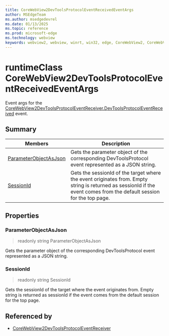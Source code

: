 ```yaml
---
title: CoreWebView2DevToolsProtocolEventReceivedEventArgs
author: MSEdgeTeam
ms.author: msedgedevrel
ms.date: 01/13/2025
ms.topic: reference
ms.prod: microsoft-edge
ms.technology: webview
keywords: webview2, webview, winrt, win32, edge, CoreWebView2, CoreWebView2Controller, browser control, edge html, CoreWebView2DevToolsProtocolEventReceivedEventArgs
---
```


# runtimeClass CoreWebView2DevToolsProtocolEventReceivedEventArgs



Event args for the [CoreWebView2DevToolsProtocolEventReceiver.DevToolsProtocolEventReceived](corewebview2devtoolsprotocoleventreceiver.md#devtoolsprotocoleventreceived) event.

## Summary

Members|Description
--|--
[ParameterObjectAsJson](#parameterobjectasjson) | Gets the parameter object of the corresponding DevToolsProtocol event represented as a JSON string.
[SessionId](#sessionid) | Gets the sessionId of the target where the event originates from. Empty string is returned as sessionId if the event comes from the default session for the top page.

## Properties

### ParameterObjectAsJson

> readonly  string ParameterObjectAsJson

Gets the parameter object of the corresponding DevToolsProtocol event represented as a JSON string.

### SessionId

> readonly  string SessionId

Gets the sessionId of the target where the event originates from. Empty string is returned as sessionId if the event comes from the default session for the top page.






## Referenced by

- [CoreWebView2DevToolsProtocolEventReceiver](corewebview2devtoolsprotocoleventreceiver.md)
